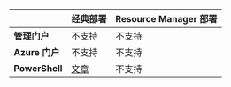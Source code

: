 | | **经典部署** | **Resource Manager 部署**|
|-----------------------------|-------------|---------------------|
| **管理门户** | 不支持 | 不支持 |
| **Azure 门户** | 不支持 | 不支持 |
| **PowerShell** | [文章](/documentation/articles/expressroute-howto-coexist-classic) | 不支持 |

<!---HONumber=Mooncake_0425_2016-->
